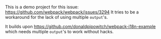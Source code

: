 This is a demo project for this issue: https://github.com/webpack/webpack/issues/3294 It tries to be a workaround for the lack of using multiple `output`'s.

It builds upon https://github.com/donaldpipowitch/webpack-i18n-example which needs multiple `output`'s to work without hacks.
